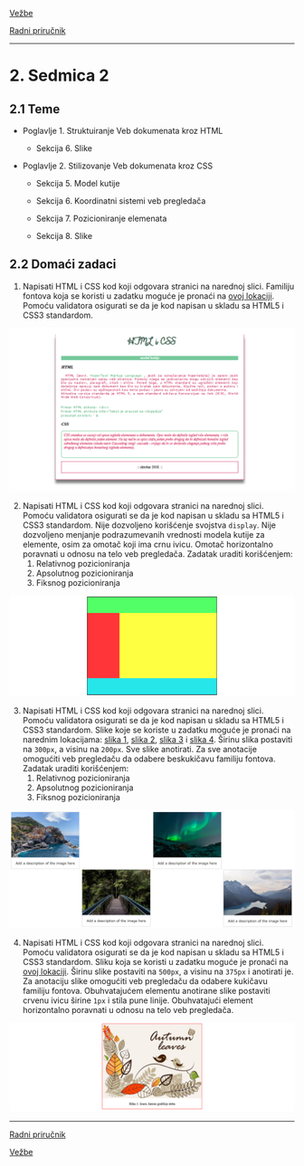[Vežbe](../../../README.md)

[Radni priručnik](../../README.md)

-----

# 2. Sedmica 2

## 2.1 Teme

- Poglavlje 1. Struktuiranje Veb dokumenata kroz HTML

   - Sekcija 6. Slike

- Poglavlje 2. Stilizovanje Veb dokumenata kroz CSS

   - Sekcija 5. Model kutije

   - Sekcija 6. Koordinatni sistemi veb pregledača

   - Sekcija 7. Pozicioniranje elemenata

   - Sekcija 8. Slike

## 2.2 Domaći zadaci

1. Napisati HTML i CSS kod koji odgovara stranici na narednoj slici. Familiju fontova koja se koristi u zadatku moguće je pronaći na [ovoj lokaciji](./Resursi/zadatak1_font.ttf). Pomoću validatora osigurati se da je kod napisan u skladu sa HTML5 i CSS3 standardom.
<img style="max-width: 100%;" src="./Slike/zadatak1.png" alt="">

2. Napisati HTML i CSS kod koji odgovara stranici na narednoj slici. Pomoću validatora osigurati se da je kod napisan u skladu sa HTML5 i CSS3 standardom. Nije dozvoljeno korišćenje svojstva `display`. Nije dozvoljeno menjanje podrazumevanih vrednosti modela kutije za elemente, osim za omotač koji ima crnu ivicu. Omotač horizontalno poravnati u odnosu na telo veb pregledača. Zadatak uraditi korišćenjem:
   1. Relativnog pozicioniranja
   2. Apsolutnog pozicioniranja
   3. Fiksnog pozicioniranja
<img style="max-width: 100%;" src="./Slike/zadatak2.png" alt="">

3. Napisati HTML i CSS kod koji odgovara stranici na narednoj slici. Pomoću validatora osigurati se da je kod napisan u skladu sa HTML5 i CSS3 standardom. Slike koje se koriste u zadatku moguće je pronaći na narednim lokacijama: [slika 1](./Resursi/galerija1.jpg), [slika 2](./Resursi/galerija2.jpg), [slika 3](./Resursi/galerija1.jpg) i [slika 4](./Resursi/galerija4.jpg). Širinu slika postaviti na `300px`, a visinu na `200px`. Sve slike anotirati. Za sve anotacije omogućiti veb pregledaču da odabere beskukičavu familiju fontova. Zadatak uraditi korišćenjem:
   1. Relativnog pozicioniranja
   2. Apsolutnog pozicioniranja
   3. Fiksnog pozicioniranja
<img style="max-width: 100%;" src="./Slike/zadatak3.png" alt="">

4. Napisati HTML i CSS kod koji odgovara stranici na narednoj slici. Pomoću validatora osigurati se da je kod napisan u skladu sa HTML5 i CSS3 standardom. Sliku koja se koristi u zadatku moguće je pronaći na [ovoj lokaciji](./Resursi/jesen.jpg). Širinu slike postaviti na `500px`, a visinu na `375px` i anotirati je. Za anotaciju slike omogućiti veb pregledaču da odabere kukičavu familiju fontova. Obuhvatajućem elementu anotirane slike postaviti crvenu ivicu širine `1px` i stila pune linije. Obuhvatajući element horizontalno poravnati u odnosu na telo veb pregledača.
<img style="max-width: 100%;" src="./Slike/zadatak4.png" alt="">

-----

[Radni priručnik](../../README.md)

[Vežbe](../../../README.md)

<!--
<table><tr><td>
<img src="./Slike/.png" alt="">
</td></tr></table>
-->
